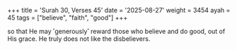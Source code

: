 +++
title = 'Surah 30, Verses 45'
date = '2025-08-27'
weight = 3454
ayah = 45
tags = ["believe", "faith", "good"]
+++

so that He may ˹generously˺ reward those who believe and do good, out of His grace. He truly does not like the disbelievers.